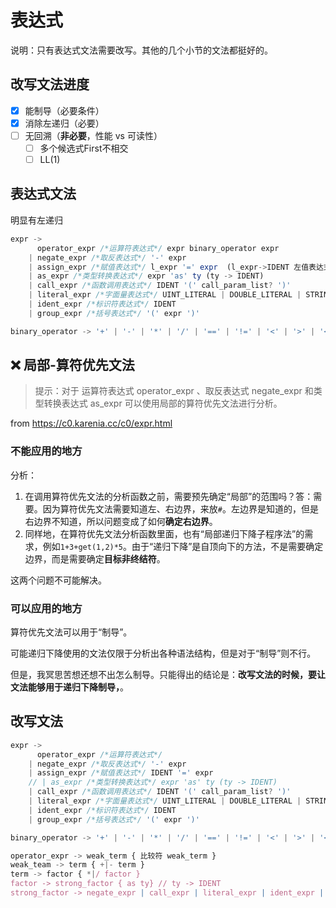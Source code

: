 # 表达式

说明：只有表达式文法需要改写。其他的几个小节的文法都挺好的。

## 改写文法进度
- [x] 能制导（必要条件）
- [x] 消除左递归（必要）
- [ ] 无回溯（**非必要**，性能 vs 可读性）
  - [ ] 多个候选式First不相交
  - [ ] LL(1)

## 表达式文法

明显有左递归

```js
expr -> 
      operator_expr /*运算符表达式*/ expr binary_operator expr
    | negate_expr /*取反表达式*/ '-' expr
    | assign_expr /*赋值表达式*/ l_expr '=' expr  (l_expr->IDENT 左值表达式)
    | as_expr /*类型转换表达式*/ expr 'as' ty (ty -> IDENT)
    | call_expr /*函数调用表达式*/ IDENT '(' call_param_list? ')'
    | literal_expr /*字面量表达式*/ UINT_LITERAL | DOUBLE_LITERAL | STRING_LITERAL
    | ident_expr /*标识符表达式*/ IDENT
    | group_expr /*括号表达式*/ '(' expr ')'

binary_operator -> '+' | '-' | '*' | '/' | '==' | '!=' | '<' | '>' | '<=' | '>='

```

## ❌ 局部-算符优先文法

> 提示：对于 运算符表达式 operator_expr 、取反表达式 negate_expr 和类型转换表达式 as_expr 可以使用局部的算符优先文法进行分析。

from https://c0.karenia.cc/c0/expr.html

### 不能应用的地方
分析：
1. 在调用算符优先文法的分析函数之前，需要预先确定“局部”的范围吗？答：需要。因为算符优先文法需要知道左、右边界，来放`#`。左边界是知道的，但是右边界不知道，所以问题变成了如何**确定右边界**。
2. 同样地，在算符优先文法分析函数里面，也有“局部递归下降子程序法”的需求，例如`1+3+get(1,2)*5`。由于“递归下降”是自顶向下的方法，不是需要确定边界，而是需要确定**目标非终结符**。

这两个问题不可能解决。

### 可以应用的地方

算符优先文法可以用于“制导”。

可能递归下降使用的文法仅限于分析出各种语法结构，但是对于“制导”则不行。

但是，我冥思苦想还想不出怎么制导。只能得出的结论是：**改写文法的时候，要让文法能够用于递归下降制导，**。


## 改写文法

```js
expr -> 
      operator_expr /*运算符表达式*/
    | negate_expr /*取反表达式*/ '-' expr
    | assign_expr /*赋值表达式*/ IDENT '=' expr
    // | as_expr /*类型转换表达式*/ expr 'as' ty (ty -> IDENT)
    | call_expr /*函数调用表达式*/ IDENT '(' call_param_list? ')'
    | literal_expr /*字面量表达式*/ UINT_LITERAL | DOUBLE_LITERAL | STRING_LITERAL
    | ident_expr /*标识符表达式*/ IDENT
    | group_expr /*括号表达式*/ '(' expr ')'

binary_operator -> '+' | '-' | '*' | '/' | '==' | '!=' | '<' | '>' | '<=' | '>='

operator_expr -> weak_term { 比较符 weak_term }
weak_team -> term { +|- term }
term -> factor { *|/ factor }
factor -> strong_factor { as ty} // ty -> IDENT
strong_factor -> negate_expr | call_expr | literal_expr | ident_expr | group_expr

```